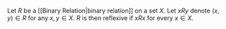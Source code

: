 Let $R$ be a [[Binary Relation|binary relation]] on a set $X$.
Let $xRy$ denote $(x,y)\in R$ for any $x,y\in X$.
$R$ is then reflexive if $xRx$ for every $x\in X$.
